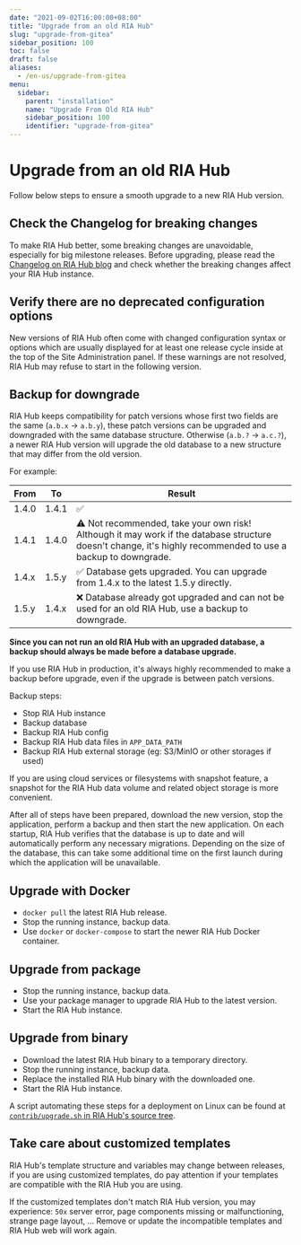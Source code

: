 ```yaml
---
date: "2021-09-02T16:00:00+08:00"
title: "Upgrade from an old RIA Hub"
slug: "upgrade-from-gitea"
sidebar_position: 100
toc: false
draft: false
aliases:
  - /en-us/upgrade-from-gitea
menu:
  sidebar:
    parent: "installation"
    name: "Upgrade From Old RIA Hub"
    sidebar_position: 100
    identifier: "upgrade-from-gitea"
---
```


# Upgrade from an old RIA Hub

Follow below steps to ensure a smooth upgrade to a new RIA Hub version.

## Check the Changelog for breaking changes

To make RIA Hub better, some breaking changes are unavoidable, especially for big milestone releases.
Before upgrading, please read the [Changelog on RIA Hub blog](https://blog.gitea.com/)
and check whether the breaking changes affect your RIA Hub instance.

## Verify there are no deprecated configuration options

New versions of RIA Hub often come with changed configuration syntax or options which are usually displayed for
at least one release cycle inside at the top of the Site Administration panel. If these warnings are not
resolved, RIA Hub may refuse to start in the following version.

## Backup for downgrade

RIA Hub keeps compatibility for patch versions whose first two fields are the same (`a.b.x` -> `a.b.y`),
these patch versions can be upgraded and downgraded with the same database structure.
Otherwise (`a.b.?` -> `a.c.?`), a newer RIA Hub version will upgrade the old database
to a new structure that may differ from the old version.

For example:

| From | To | Result |
| --- | --- | --- |
| 1.4.0 | 1.4.1 | ✅ |
| 1.4.1 | 1.4.0 | ⚠️ Not recommended, take your own risk! Although it may work if the database structure doesn't change, it's highly recommended to use a backup to downgrade. |
| 1.4.x | 1.5.y | ✅ Database gets upgraded. You can upgrade from 1.4.x to the latest 1.5.y directly. |
| 1.5.y | 1.4.x | ❌ Database already got upgraded and can not be used for an old RIA Hub, use a backup to downgrade. |

**Since you can not run an old RIA Hub with an upgraded database,
a backup should always be made before a database upgrade.**

If you use RIA Hub in production, it's always highly recommended to make a backup before upgrade,
even if the upgrade is between patch versions.

Backup steps:

* Stop RIA Hub instance
* Backup database
* Backup RIA Hub config
* Backup RIA Hub data files in `APP_DATA_PATH`
* Backup RIA Hub external storage (eg: S3/MinIO or other storages if used)

If you are using cloud services or filesystems with snapshot feature,
a snapshot for the RIA Hub data volume and related object storage is more convenient.

After all of steps have been prepared, download the new version, stop the application, perform a backup and
then start the new application. On each startup, RIA Hub verifies that the database is up to date and will automatically
perform any necessary migrations. Depending on the size of the database, this can take some additional time on the
first launch during which the application will be unavailable.

## Upgrade with Docker

* `docker pull` the latest RIA Hub release.
* Stop the running instance, backup data.
* Use `docker` or `docker-compose` to start the newer RIA Hub Docker container.

## Upgrade from package

* Stop the running instance, backup data.
* Use your package manager to upgrade RIA Hub to the latest version.
* Start the RIA Hub instance.

## Upgrade from binary

* Download the latest RIA Hub binary to a temporary directory.
* Stop the running instance, backup data.
* Replace the installed RIA Hub binary with the downloaded one.
* Start the RIA Hub instance.

A script automating these steps for a deployment on Linux can be found at [`contrib/upgrade.sh` in RIA Hub's source tree](https://github.com/go-gitea/gitea/blob/main/contrib/upgrade.sh).

## Take care about customized templates

RIA Hub's template structure and variables may change between releases, if you are using customized templates,
do pay attention if your templates are compatible with the RIA Hub you are using.

If the customized templates don't match RIA Hub version, you may experience:
`50x` server error, page components missing or malfunctioning, strange page layout, ...
Remove or update the incompatible templates and RIA Hub web will work again.
